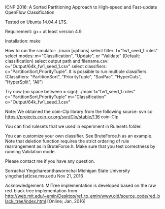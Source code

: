 ICNP 2016: A Sorted Partitioning Approach to High-speed and Fast-update OpenFlow Classification

Tested on Ubuntu 14.04.4 LTS. 

Requirement:
g++ at least version 4.9.

Installation:
make

How to run the simulator: ./main [options]
select filter: f="fw1_seed_1.rules" 
select modes:  m="Classification", "Update", or "Validate" (Default: classification)
select output path and filename.csv: o="Output/64k_fw1_seed_1.csv"
select classifiers: c="PartitionSort,PriorityTuple". It is possible to run multiple classifiers. (Classifiers: "PartitionSort", "PriorityTuple", "SaxPac", "HyperCuts", "HyperSplit", "All") 

Try now (no space between = sign):
./main f="fw1_seed_1.rules" c="PartitionSort,PriorityTuple" m="Classification" o="Output/64k_fw1_seed_1.csv"

Note: 
We obtained the coin-Clp library from the following source:
svn co https://projects.coin-or.org/svn/Clp/stable/1.16 coin-Clp

You can find rulesets that we used in experiment in Rulesets folder.

You can customize your own classifier. See BruteForce.h as an example. Note that deletion function requires the strict ordering of rule rearrangement as in BruteForce.h. Make sure that you test correctness by running Validation mode. 

Please contact me if you have any question. 

Sorrachai Yingchareonthawornchai
Michigan State University
yingchar[at]cse.msu.edu 
Nov 21, 2016


Acknowledgement:
MITree implementation is developed based on the raw red-black tree implementation from
http://web.mit.edu/~emin/Desktop/ref_to_emin/www.old/source_code/red_black_tree/index.html
[Online; Jan, 2016]


